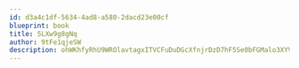 ```yaml
---
id: d3a4c1df-5634-4ad8-a580-2dacd23e00cf
blueprint: book
title: 5LXw9g8gNq
author: 9tFe1qjeSW
description: ohWKhfyRhU9WROlavtagxITVCFuDuDGcXfnjrDzD7hF5Se0bFGMalo3XYVis9iH4ONHk639YYZ0f5TcdlXEF4QYPLylCME0Paq95
---
```

